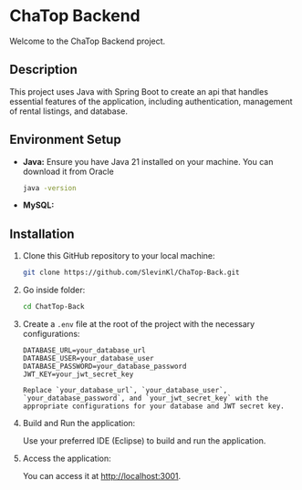 # ChaTop Backend

Welcome to the ChaTop Backend project.

## Description

This project uses Java with Spring Boot to create an api that handles essential features of the application, including authentication, management of rental listings, and database.

## Environment Setup

- **Java:** Ensure you have Java 21 installed on your machine. You can download it from Oracle
    ```bash
    java -version 

- **MySQL:** 

## Installation

1. Clone this GitHub repository to your local machine:

    ```bash
    git clone https://github.com/SlevinKl/ChaTop-Back.git

2. Go inside folder:

    ```bash
    cd ChatTop-Back

3. Create a `.env` file at the root of the project with the necessary configurations:

    ```dotenv
    DATABASE_URL=your_database_url
    DATABASE_USER=your_database_user
    DATABASE_PASSWORD=your_database_password
    JWT_KEY=your_jwt_secret_key

    Replace `your_database_url`, `your_database_user`, `your_database_password`, and `your_jwt_secret_key` with the appropriate configurations for your database and JWT secret key.

5. Build and Run the application:

    Use your preferred IDE (Eclipse) to build and run the application.

6. Access the application:

    You can access it at [http://localhost:3001](http://localhost:3001).
